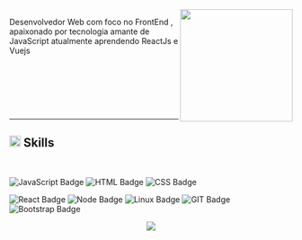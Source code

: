 
<img align="right" width="200px" src="https://media.tenor.com/images/df8c44a1d20ab367fdcb21880985fd33/tenor.gif">

<p>
Desenvolvedor Web com foco no FrontEnd , apaixonado por tecnologia amante de JavaScript atualmente aprendendo ReactJs e Vuejs
</p>

<br><br><br><br><br>

---

## <img class="emoji" alt="hammer_and_wrench" height="20" width="20" src="https://github.githubassets.com/images/icons/emoji/unicode/1f6e0.png"> Skills

<br>
<div>


![JavaScript Badge](https://img.shields.io/badge/-JavaScript-%23F7DF1E?logo=javascript&logoColor=white)
![HTML Badge](https://img.shields.io/badge/-HTML-%23E34F26?logo=html5&logoColor=white)
![CSS Badge](https://img.shields.io/badge/-CSS-%231572B6?logo=css3&logoColor=white)



![React Badge](https://img.shields.io/badge/-React-%2361DAFB?logo=react&logoColor=white)
![Node Badge](https://img.shields.io/badge/-Node-%23339933?logo=node.js&logoColor=white)
![Linux Badge](https://img.shields.io/badge/-Linux-%23FCC624?logo=linux&logoColor=white)
![GIT Badge](https://img.shields.io/badge/-GIT-%23F05032?logo=git&logoColor=white)
![Bootstrap Badge](https://img.shields.io/badge/-Bootstrap-%23563D7C?logo=bootstrap&logoColor=white)

</div>

<p align = "center">
  <img src = "https://github-readme-stats.vercel.app/api?username=brunofariasdev&show_icons=true&theme=algolia&line_height=27">
</p>
